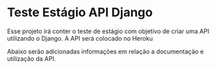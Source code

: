 # Teste Estágio API Django

Esse projeto irá conter o teste de estágio com objetivo de criar uma API utilizando o Django.
A API será colocado no Heroku

Abaixo serão adicionadas informações em relação a documentação e utilização da API.
